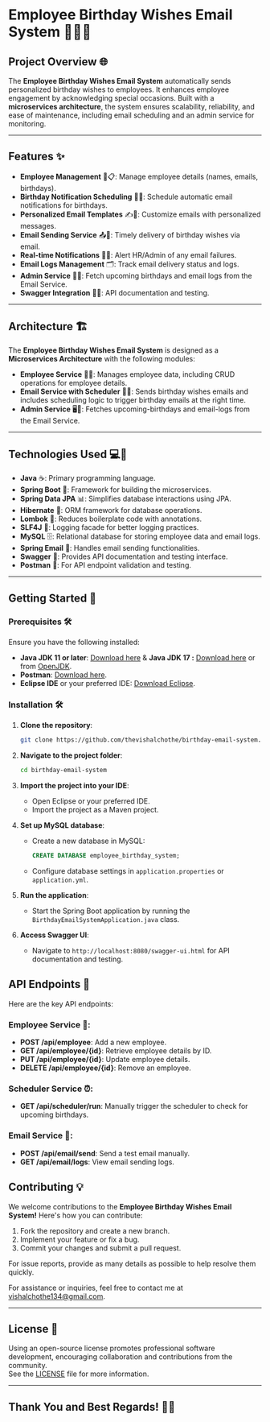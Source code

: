 # **Employee Birthday Wishes Email System** 🎉🎂📧

## **Project Overview** 🌐

The **Employee Birthday Wishes Email System** automatically sends personalized birthday wishes to employees. It enhances employee engagement by acknowledging special occasions. Built with a **microservices architecture**, the system ensures scalability, reliability, and ease of maintenance, including email scheduling and an admin service for monitoring.

---

## **Features** ✨

-  **Employee Management** 👤📋: Manage employee details (names, emails, birthdays).
- **Birthday Notification Scheduling** 🎂⏰: Schedule automatic email notifications for birthdays.
- **Personalized Email Templates** ✍️📧: Customize emails with personalized messages.
- **Email Sending Service** 📤📨: Timely delivery of birthday wishes via email.
- **Real-time Notifications** 🔔📲: Alert HR/Admin of any email failures.
- **Email Logs Management** 🗂️: Track email delivery status and logs.
- **Admin Service** 🧑‍💼: Fetch upcoming birthdays and email logs from the Email Service.
- **Swagger Integration** 📜📂: API documentation and testing.

---

## **Architecture** 🏗️

The **Employee Birthday Wishes Email System** is designed as a **Microservices Architecture** with the following modules:

- **Employee Service** 🧑‍💼: Manages employee data, including CRUD operations for employee details.
- **Email Service with Scheduler** 📧⏰: Sends birthday wishes emails and includes scheduling logic to trigger birthday emails at the right time.
- **Admin Service** 🖥️🔔: Fetches upcoming-birthdays and email-logs from the Email Service.
---

## **Technologies Used** 💻🔧

- **Java** ☕️: Primary programming language.
- **Spring Boot** 🌱: Framework for building the microservices.
- **Spring Data JPA** 📊: Simplifies database interactions using JPA.
- **Hibernate** 🔄: ORM framework for database operations.
- **Lombok** 📜: Reduces boilerplate code with annotations.
- **SLF4J** 📖: Logging facade for better logging practices.
- **MySQL** 🗄️: Relational database for storing employee data and email logs.
- **Spring Email** 📧: Handles email sending functionalities.
- **Swagger** 📜: Provides API documentation and testing interface.
- **Postman** 🔑: For API endpoint validation and testing.

---

## **Getting Started** 🚀

### **Prerequisites** 🛠️

Ensure you have the following installed:

- **Java JDK 11 or later**: [Download here](https://www.oracle.com/java/technologies/javase-jdk11-downloads.html) & **Java JDK 17 :** [Download here](https://www.oracle.com/java/technologies/javase-jdk17-downloads.html) or from [OpenJDK](https://openjdk.java.net/).
- **Postman**: [Download here](https://www.postman.com/downloads/).
- **Eclipse IDE** or your preferred IDE: [Download Eclipse](https://www.eclipse.org/downloads/packages/release/2023-09/r).

### **Installation** 🛠️

1. **Clone the repository**:
   ```bash
   git clone https://github.com/thevishalchothe/birthday-email-system.git

2. **Navigate to the project folder**:

    ```bash
    cd birthday-email-system
    ```

3. **Import the project into your IDE**:
   - Open Eclipse or your preferred IDE.
   - Import the project as a Maven project.

4. **Set up MySQL database**:
   - Create a new database in MySQL:

     ```sql
     CREATE DATABASE employee_birthday_system;
     ```

   - Configure database settings in `application.properties` or `application.yml`.

5. **Run the application**:
   - Start the Spring Boot application by running the `BirthdayEmailSystemApplication.java` class.

6. **Access Swagger UI**:
   - Navigate to `http://localhost:8080/swagger-ui.html` for API documentation and testing.

## API Endpoints 📡

Here are the key API endpoints:

### Employee Service 👤:
- **POST /api/employee**: Add a new employee.
- **GET /api/employee/{id}**: Retrieve employee details by ID.
- **PUT /api/employee/{id}**: Update employee details.
- **DELETE /api/employee/{id}**: Remove an employee.

### Scheduler Service ⏰:
- **GET /api/scheduler/run**: Manually trigger the scheduler to check for upcoming birthdays.

### Email Service 📧:
- **POST /api/email/send**: Send a test email manually.
- **GET /api/email/logs**: View email sending logs.

## Contributing 💡

We welcome contributions to the **Employee Birthday Wishes Email System!** Here's how you can contribute:

1. Fork the repository and create a new branch.
2. Implement your feature or fix a bug.
3. Commit your changes and submit a pull request.

For issue reports, provide as many details as possible to help resolve them quickly.

For assistance or inquiries, feel free to contact me at [vishalchothe134@gmail.com](mailto:vishalchothe134@gmail.com).

---

## **License** 📜

Using an open-source license promotes professional software development, encouraging collaboration and contributions from the community.  
See the [LICENSE](https://github.com/thevishalchothe) file for more information.

---

## **Thank You and Best Regards!** 🙏🎉

